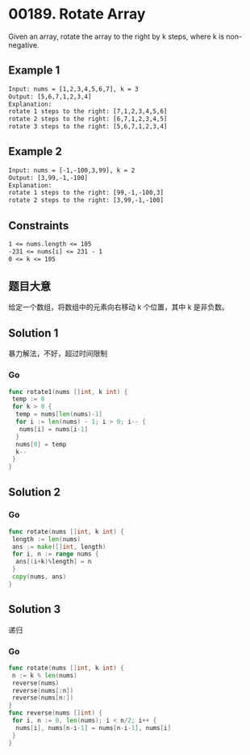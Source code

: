 # 00189. Rotate Array

Given an array, rotate the array to the right by k steps, where k is non-negative.

## Example 1

```txt
Input: nums = [1,2,3,4,5,6,7], k = 3
Output: [5,6,7,1,2,3,4]
Explanation:
rotate 1 steps to the right: [7,1,2,3,4,5,6]
rotate 2 steps to the right: [6,7,1,2,3,4,5]
rotate 3 steps to the right: [5,6,7,1,2,3,4]
```

## Example 2

```txt
Input: nums = [-1,-100,3,99], k = 2
Output: [3,99,-1,-100]
Explanation: 
rotate 1 steps to the right: [99,-1,-100,3]
rotate 2 steps to the right: [3,99,-1,-100]
```

## Constraints

```txt
1 <= nums.length <= 105
-231 <= nums[i] <= 231 - 1
0 <= k <= 105
```

## 题目大意

给定一个数组，将数组中的元素向右移动 k 个位置，其中 k 是非负数。

## Solution 1

暴力解法，不好，超过时间限制

### Go

```go
func rotate1(nums []int, k int) {
 temp := 0
 for k > 0 {
  temp = nums[len(nums)-1]
  for i := len(nums) - 1; i > 0; i-- {
   nums[i] = nums[i-1]
  }
  nums[0] = temp
  k--
 }
}
```

## Solution 2

### Go

```go
func rotate(nums []int, k int) {
 length := len(nums)
 ans := make([]int, length)
 for i, n := range nums {
  ans[(i+k)%length] = n
 }
 copy(nums, ans)
}
```

## Solution 3

递归

### Go

```go
func rotate(nums []int, k int) {
 n := k % len(nums)
 reverse(nums)
 reverse(nums[:n])
 reverse(nums[n:])
}
func reverse(nums []int) {
 for i, n := 0, len(nums); i < n/2; i++ {
  nums[i], nums[n-i-1] = nums[n-i-1], nums[i]
 }
}
```
